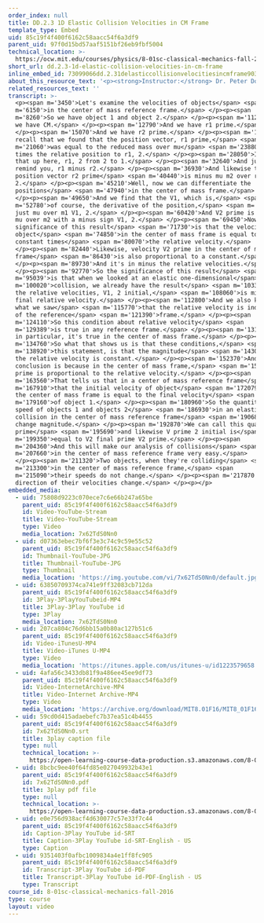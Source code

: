 ```yaml
---
order_index: null
title: DD.2.3 1D Elastic Collision Velocities in CM Frame
template_type: Embed
uid: 85c19f4f400f6162c58aacc54f6a3df9
parent_uid: 97f0d15bd57aaf5151bf26eb9fbf5004
technical_location: >-
  https://ocw.mit.edu/courses/physics/8-01sc-classical-mechanics-fall-2016/week-9-collision-theory/dd.2.3-1d-elastic-collision-velocities-in-cm-frame/dd.2.3-1d-elastic-collision-velocities-in-cm-frame
short_url: dd.2.3-1d-elastic-collision-velocities-in-cm-frame
inline_embed_id: 73099066dd.2.31delasticcollisionvelocitiesincmframe90334014
about_this_resource_text: '<p><strong>Instructor:</strong> Dr. Peter Dourmashkin</p>'
related_resources_text: ''
transcript: >-
  <p><span m='3450'>Let's examine the velocities of objects</span> <span
  m='6150'>in the center of mass reference frame.</span> </p><p><span
  m='8260'>So we have object 1 and object 2.</span> </p><p><span m='11240'>And
  we have CM.</span> </p><p><span m='12790'>And we have r1 prime.</span>
  </p><p><span m='15070'>And we have r2 prime.</span> </p><p><span m='16920'>And
  recall that we found that the position vector, r1 prime,</span> <span
  m='21060'>was equal to the reduced mass over mu</span> <span m='23880'>m1
  times the relative position to r1, 2.</span> </p><p><span m='28050'>I'll draw
  that up here, r1, 2 from 2 to 1.</span> </p><p><span m='32640'>And just to
  remind you, r1 minus r2.</span> </p><p><span m='36930'>And likewise the
  position vector r2 prime</span> <span m='40440'>is minus mu m2 over r1,
  2.</span> </p><p><span m='45210'>Well, now we can differentiate the
  positions</span> <span m='47940'>in the center of mass frame.</span>
  </p><p><span m='49650'>And we find that the V1, which is,</span> <span
  m='52780'>of course, the derivative of the position,</span> <span m='55350'>is
  just mu over m1 V1, 2.</span> </p><p><span m='60420'>And V2 prime is equal to
  mu over m2 with a minus sign V1, 2.</span> </p><p><span m='69450'>Now the
  significance of this result</span> <span m='71730'>is that the velocity of the
  object</span> <span m='74850'>in the center of mass frame is equal to some
  constant times</span> <span m='80070'>the relative velocity.</span>
  </p><p><span m='82440'>Likewise, velocity V2 prime in the center of mass
  frame</span> <span m='86430'>is also proportional to a constant.</span>
  </p><p><span m='89730'>And it's in minus the relative velocities.</span>
  </p><p><span m='92770'>So the significance of this result</span> <span
  m='95039'>is that when we looked at an elastic one-dimensional</span> <span
  m='100020'>collision, we already have the result</span> <span m='103380'>that
  the relative velocities, V1, 2 initial,</span> <span m='108060'>is minus the
  final relative velocity.</span> </p><p><span m='112800'>And we also know from
  what we saw</span> <span m='115770'>that the relative velocity is independent
  of the reference</span> <span m='121390'>frame.</span> </p><p><span
  m='124110'>So this condition about relative velocity</span> <span
  m='129389'>is true in any reference frame.</span> </p><p><span m='131340'>And
  in particular, it's true in the center of mass frame.</span> </p><p><span
  m='134760'>So what that shows us is that these conditions,</span> <span
  m='138920'>this statement, is that the magnitude</span> <span m='143070'>of
  the relative velocity is constant.</span> </p><p><span m='152370'>And the
  conclusion is because in the center of mass frame,</span> <span m='157710'>V1
  prime is proportional to the relative velocity.</span> </p><p><span
  m='163560'>That tells us that in a center of mass reference frame</span> <span
  m='167910'>that the initial velocity of object</span> <span m='172079'>1 in
  the center of mass frame is equal to the final velocity</span> <span
  m='179160'>of object 1.</span> </p><p><span m='180960'>So the quantity, the
  speed of objects 1 and objects 2</span> <span m='186930'>in an elastic
  collision in the center of mass reference frame</span> <span m='190680'>do not
  change magnitude.</span> </p><p><span m='192870'>We can call this quantity V2
  prime</span> <span m='195690'>and likewise V prime 2 initial is</span> <span
  m='199350'>equal to V2 final prime V2 prime.</span> </p><p><span
  m='204360'>And this will make our analysis of collisions</span> <span
  m='207660'>in the center of mass reference frame very easy.</span>
  </p><p><span m='211320'>Two objects, when they're colliding</span> <span
  m='213300'>in the center of mass reference frame,</span> <span
  m='215090'>their speeds do not change.</span> </p><p><span m='217870'>Only the
  direction of their velocities change.</span> </p><p></p>
embedded_media:
  - uid: 75808d9223c070ece7c6e66b247a65be
    parent_uid: 85c19f4f400f6162c58aacc54f6a3df9
    id: Video-YouTube-Stream
    title: Video-YouTube-Stream
    type: Video
    media_location: 7x62TdS0Nn0
  - uid: d07363ebec7bf6f3e3c74c9c59e55c52
    parent_uid: 85c19f4f400f6162c58aacc54f6a3df9
    id: Thumbnail-YouTube-JPG
    title: Thumbnail-YouTube-JPG
    type: Thumbnail
    media_location: 'https://img.youtube.com/vi/7x62TdS0Nn0/default.jpg'
  - uid: 63850709374ca741e9ff32083cb712da
    parent_uid: 85c19f4f400f6162c58aacc54f6a3df9
    id: 3Play-3PlayYouTubeid-MP4
    title: 3Play-3Play YouTube id
    type: 3Play
    media_location: 7x62TdS0Nn0
  - uid: 207ca804c76d6bb15a0b80ac127b51c6
    parent_uid: 85c19f4f400f6162c58aacc54f6a3df9
    id: Video-iTunesU-MP4
    title: Video-iTunes U-MP4
    type: Video
    media_location: 'https://itunes.apple.com/us/itunes-u/id1223579658'
  - uid: 4afa56c3433db81f9a486ee45ee9df73
    parent_uid: 85c19f4f400f6162c58aacc54f6a3df9
    id: Video-InternetArchive-MP4
    title: Video-Internet Archive-MP4
    type: Video
    media_location: 'https://archive.org/download/MIT8.01F16/MIT8_01F16_DD_CMframe3_360p.mp4'
  - uid: 59cd0d415adaebefc7b37ea51c4b4455
    parent_uid: 85c19f4f400f6162c58aacc54f6a3df9
    id: 7x62TdS0Nn0.srt
    title: 3play caption file
    type: null
    technical_location: >-
      https://open-learning-course-data-production.s3.amazonaws.com/8-01sc-classical-mechanics-fall-2016/59cd0d415adaebefc7b37ea51c4b4455_7x62TdS0Nn0.srt
  - uid: 8bcbc9ee40f64fd85e027049932b43e1
    parent_uid: 85c19f4f400f6162c58aacc54f6a3df9
    id: 7x62TdS0Nn0.pdf
    title: 3play pdf file
    type: null
    technical_location: >-
      https://open-learning-course-data-production.s3.amazonaws.com/8-01sc-classical-mechanics-fall-2016/8bcbc9ee40f64fd85e027049932b43e1_7x62TdS0Nn0.pdf
  - uid: e0e756d938acf4d630077c57e33f7c44
    parent_uid: 85c19f4f400f6162c58aacc54f6a3df9
    id: Caption-3Play YouTube id-SRT
    title: Caption-3Play YouTube id-SRT-English - US
    type: Caption
  - uid: 9351403f0afbc1009834a4e1ff8fc905
    parent_uid: 85c19f4f400f6162c58aacc54f6a3df9
    id: Transcript-3Play YouTube id-PDF
    title: Transcript-3Play YouTube id-PDF-English - US
    type: Transcript
course_id: 8-01sc-classical-mechanics-fall-2016
type: course
layout: video
---
```


